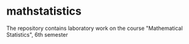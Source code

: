 # mathstatistics
The repository contains laboratory work on the course "Mathematical Statistics", 6th semester
